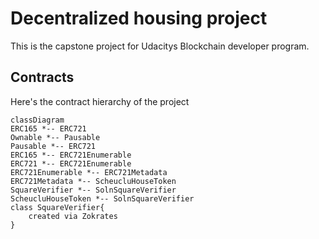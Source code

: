 # Decentralized housing project

This is the capstone project for Udacitys Blockchain developer program.

## Contracts

Here's the contract hierarchy of the project

```mermaid
classDiagram
ERC165 *-- ERC721
Ownable *-- Pausable
Pausable *-- ERC721
ERC165 *-- ERC721Enumerable
ERC721 *-- ERC721Enumerable
ERC721Enumerable *-- ERC721Metadata
ERC721Metadata *-- ScheucluHouseToken
SquareVerifier *-- SolnSquareVerifier
ScheucluHouseToken *-- SolnSquareVerifier
class SquareVerifier{
    created via Zokrates
}
```
